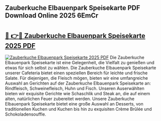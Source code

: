 ## Zauberkuche Elbauenpark Speisekarte PDF Download Online 2025 6EmCr

# <h2><a href="http://gc7q48.nevu.top/?p=Zauberkuche+Elbauenpark+Speisekarte">🔗 👉🔴 Zauberkuche Elbauenpark Speisekarte 2025 PDF</a></h2>

[![Zauberkuche Elbauenpark Speisekarte 2025 PDF](https://i.imgur.com/dBaPXMq.png)](http://gc7q48.nevu.top/?p=Zauberkuche+Elbauenpark+Speisekarte)
Die Zauberkuche Elbauenpark Speisekarte ist eine Gelegenheit, die Vielfalt zu genießen und etwas für sich selbst zu wählen. Die Zauberkuche Elbauenpark Speisekarte unserer Cafeteria bietet einen speziellen Bereich für leichte und frische Salate. Für diejenigen, die Fleisch mögen, bieten wir eine umfangreiche Auswahl an Gerichten auf der Zauberkuche Elbauenpark Speisekarte an: Rindfleisch, Schweinefleisch, Huhn und Fisch. Unseren Auserwählten bieten wir exquisite Gerichte wie Schaschlik und Steak an, die auf einem alten, natürlichen Feuer zubereitet werden. Unsere Zauberkuche Elbauenpark Speisekarte bietet eine große Auswahl an Desserts, von traditionellen Kuchen und Kuchen bis hin zu exquisiten Crème Brûlée und Schokoladensouffle.

